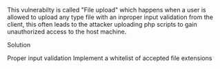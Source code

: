 This vulnerabilty is called "File upload" which happens when a user is allowed to upload any type file with an inproper input validation from the client, this often leads to the attacker uploading php scripts to gain unauthorized access to the host machine.

Solution

Proper input validation
Implement a whitelist of accepted file extensions